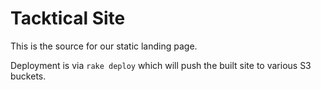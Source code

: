 Tacktical Site
==============

This is the source for our static landing page.

Deployment is via `rake deploy` which will push the built site to various S3 buckets.
